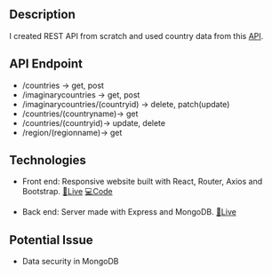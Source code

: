 ## Description

I created REST API from scratch and used country data from this [API](https://restcountries.eu/).

## API Endpoint

- /countries -> get, post
- /imaginarycountries -> get, post
- /imaginarycountries/(countryid) -> delete, patch(update)
- /countries/(countryname)-> get
- /countries/(countryid)-> update, delete
- /region/(regionname)-> get

## Technologies

- Front end: Responsive website built with React, Router, Axios and Bootstrap.
  [🔗Live](https://world-traveller.netlify.app/)
  [💻Code](https://github.com/serin0837/country)

- Back end: Server made with Express and MongoDB.
  [🔗Live](https://country-back.herokuapp.com/api/countries)

## Potential Issue

- Data security in MongoDB
